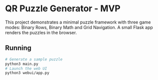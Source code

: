 # QR Puzzle Generator - MVP

This project demonstrates a minimal puzzle framework with three game modes:
Binary Rows, Binary Math and Grid Navigation. A small Flask app renders the
puzzles in the browser.

## Running

```bash
# Generate a sample puzzle
python3 main.py
# Launch the web UI
python3 webui/app.py
```
